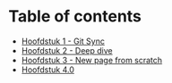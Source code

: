 # Table of contents

- [Hoofdstuk 1 - Git Sync](README.md)
- [Hoofdstuk 2 - Deep dive](hoofdstuk-2-deep-dive.md)
- [Hoofdstuk 3 - New page from scratch](hoofdstuk-3-new-page-from-scratch.md)
- [Hoofdstuk 4.0](hoofdstuk-4.md)
